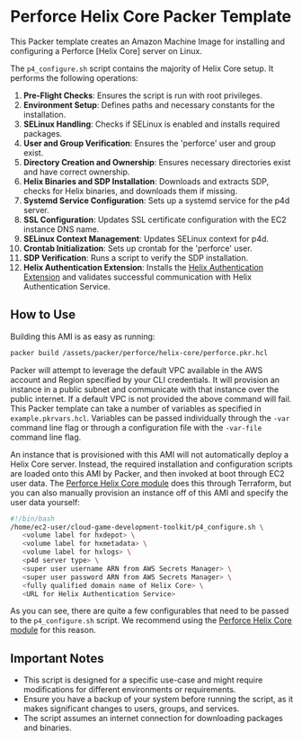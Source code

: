 # Perforce Helix Core Packer Template

This Packer template creates an Amazon Machine Image for installing and configuring a Perforce [Helix Core] server on Linux.

The `p4_configure.sh` script contains the majority of Helix Core setup. It performs the following operations:

1. **Pre-Flight Checks**: Ensures the script is run with root privileges.
2. **Environment Setup**: Defines paths and necessary constants for the installation.
3. **SELinux Handling**: Checks if SELinux is enabled and installs required packages.
4. **User and Group Verification**: Ensures the 'perforce' user and group exist.
5. **Directory Creation and Ownership**: Ensures necessary directories exist and have correct ownership.
6. **Helix Binaries and SDP Installation**: Downloads and extracts SDP, checks for Helix binaries, and downloads them if missing.
7. **Systemd Service Configuration**: Sets up a systemd service for the p4d server.
8. **SSL Configuration**: Updates SSL certificate configuration with the EC2 instance DNS name.
9. **SELinux Context Management**: Updates SELinux context for p4d.
10. **Crontab Initialization**: Sets up crontab for the 'perforce' user.
11. **SDP Verification**: Runs a script to verify the SDP installation.
12. **Helix Authentication Extension**: Installs the [Helix Authentication Extension](https://github.com/perforce/helix-authentication-extension) and validates successful communication with Helix Authentication Service.


## How to Use

Building this AMI is as easy as running:

``` bash
packer build /assets/packer/perforce/helix-core/perforce.pkr.hcl
```

Packer will attempt to leverage the default VPC available in the AWS account and Region specified by your CLI credentials. It will provision an instance in a public subnet and communicate with that instance over the public internet. If a default VPC is not provided the above command will fail. This Packer template can take a number of variables as specified in `example.pkrvars.hcl`. Variables can be passed individually through the `-var` command line flag or through a configuration file with the `-var-file` command line flag.

An instance that is provisioned with this AMI will not automatically deploy a Helix Core server. Instead, the required installation and configuration scripts are loaded onto this AMI by Packer, and then invoked at boot through EC2 user data. The [Perforce Helix Core module](/docs/modules/perforce/helix-core/helix-core.md) does this through Terraform, but you can also manually provision an instance off of this AMI and specify the user data yourself:

``` bash
#!/bin/bash
/home/ec2-user/cloud-game-development-toolkit/p4_configure.sh \
   <volume label for hxdepot> \
   <volume label for hxmetadata> \
   <volume label for hxlogs> \
   <p4d server type> \
   <super user username ARN from AWS Secrets Manager> \
   <super user password ARN from AWS Secrets Manager> \
   <fully qualified domain name of Helix Core> \
   <URL for Helix Authentication Service>
```

As you can see, there are quite a few configurables that need to be passed to the `p4_configure.sh` script. We recommend using the [Perforce Helix Core module](/docs/modules/perforce/helix-core/helix-core.md) for this reason.

## Important Notes

- This script is designed for a specific use-case and might require modifications for different environments or requirements.
- Ensure you have a backup of your system before running the script, as it makes significant changes to users, groups, and services.
- The script assumes an internet connection for downloading packages and binaries.
